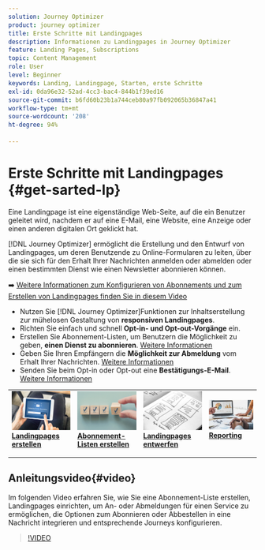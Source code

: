 ```yaml
---
solution: Journey Optimizer
product: journey optimizer
title: Erste Schritte mit Landingpages
description: Informationen zu Landingpages in Journey Optimizer
feature: Landing Pages, Subscriptions
topic: Content Management
role: User
level: Beginner
keywords: Landing, Landingpage, Starten, erste Schritte
exl-id: 0da96e32-52ad-4cc3-bac4-844b1f39ed16
source-git-commit: b6fd60b23b1a744ceb80a97fb092065b36847a41
workflow-type: tm+mt
source-wordcount: '208'
ht-degree: 94%

---
```


# Erste Schritte mit Landingpages {#get-sarted-lp}

Eine Landingpage ist eine eigenständige Web-Seite, auf die ein Benutzer geleitet wird, nachdem er auf eine E-Mail, eine Website, eine Anzeige oder einen anderen digitalen Ort geklickt hat.

[!DNL Journey Optimizer] ermöglicht die Erstellung und den Entwurf von Landingpages, um deren Benutzende zu Online-Formularen zu leiten, über die sie sich für den Erhalt Ihrer Nachrichten anmelden oder abmelden oder einen bestimmten Dienst wie einen Newsletter abonnieren können.

➡️ [Weitere Informationen zum Konfigurieren von Abonnements und zum Erstellen von Landingpages finden Sie in diesem Video](#video)

* Nutzen Sie [!DNL Journey Optimizer]Funktionen zur Inhaltserstellung zur mühelosen Gestaltung von **responsiven Landingpages**.
* Richten Sie einfach und schnell **Opt-in- und Opt-out-Vorgänge** ein.
* Erstellen Sie Abonnement-Listen, um Benutzern die Möglichkeit zu geben, **einen Dienst zu abonnieren**. [Weitere Informationen](lp-use-cases.md#subscription-to-a-service)
* Geben Sie Ihren Empfängern die **Möglichkeit zur Abmeldung** vom Erhalt Ihrer Nachrichten. [Weitere Informationen](lp-use-cases.md#opt-out)
* Senden Sie beim Opt-in oder Opt-out eine **Bestätigungs-E-Mail**. [Weitere Informationen](lp-use-cases.md#send-confirmation-email)

<table style="table-layout:fixed"><tr style="border: 0;">
<td>
<a href="create-lp.md">
<img alt="Lead" src="../assets/do-not-localize/lp-subscription.jpeg">
</a>
<div><a href="create-lp.md"><strong>Landingpages erstellen</strong>
</div>
<p>
</td>
<td>
<a href="subscription-list.md">
<img alt="Gelegentlich" src="../assets/do-not-localize/lp-list.jpg">
</a>
<div>
<a href="subscription-list.md"><strong>Abonnement-Listen erstellen</strong></a>
</div>
<p></td>
<td>
<a href="design-lp.md">
<img alt="Validierung" src="../assets/do-not-localize/lp-design.jpg">
</a>
<div>
<a href="design-lp.md"><strong>Landingpages entwerfen</strong></a>
</div>
<p>
</td>
<td>
<a href="../reports/lp-report-live.md">
<img alt="Validierung" src="../assets/do-not-localize/lp-reporting.jpg">
</a>
<div>
<a href="../reports/lp-report-live.md"><strong>Reporting</strong></a>
</div>
<p>
</td>
</tr></table>

## Anleitungsvideo{#video}

Im folgenden Video erfahren Sie, wie Sie eine Abonnement-Liste erstellen, Landingpages einrichten, um An- oder Abmeldungen für einen Service zu ermöglichen, die Optionen zum Abonnieren oder Abbestellen in eine Nachricht integrieren und entsprechende Journeys konfigurieren.

>[!VIDEO](https://video.tv.adobe.com/v/341280?quality=12&learn=on)